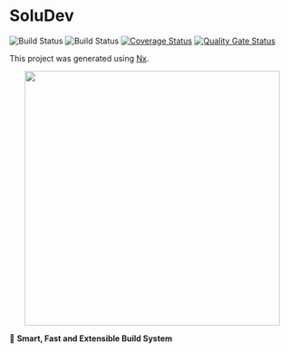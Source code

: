 # SoluDev

![Build Status](https://github.com/luisalbertoj/SOLU-DEV/actions/workflows/ci.yml/badge.svg)
![Build Status](https://github.com/luisalbertoj/SOLU-DEV/actions/workflows/sonarcloud.yml/badge.svg)
[![Coverage Status](https://coveralls.io/repos/github/luisalbertoj/SOLU-DEV/badge.svg)](https://coveralls.io/github/luisalbertoj/SOLU-DEV)
[![Quality Gate Status](https://sonarcloud.io/api/project_badges/measure?project=luisalbertoj_SOLU-DEV&metric=alert_status)](https://sonarcloud.io/summary/new_code?id=luisalbertoj_SOLU-DEV)





This project was generated using [Nx](https://nx.dev).

<p style="text-align: center;"><img src="https://raw.githubusercontent.com/nrwl/nx/master/images/nx-logo.png" width="450"></p>

🔎 **Smart, Fast and Extensible Build System**
